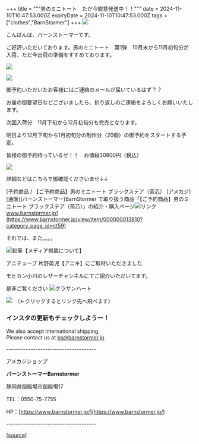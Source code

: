 +++
title = """男のミニトート　ただ今鋭意発送中！！"""
date = 2024-11-10T10:47:53.000Z
expiryDate = 2024-11-10T10:47:53.000Z
tags = ["clothes","BarnStormer"]
+++
[![](https://stat.ameba.jp/user_images/20231023/16/barnstormer-go/b2/03/p/o0420015015354743273.png)](https://ameblo.jp/barnstormer-go/entry-12825670498.html)

こんばんは、バーンストーマーです。

ご好評いただいております。男のミニトート　第1弾　10月末から11月初旬分が入荷、ただ今出荷の準備をすすめております。

[![](https://stat.ameba.jp/user_images/20241110/18/barnstormer-go/fd/b7/j/o0466070015508436454.jpg)](https://stat.ameba.jp/user_images/20241110/18/barnstormer-go/fd/b7/j/o0466070015508436454.jpg)

[![](https://stat.ameba.jp/user_images/20241110/18/barnstormer-go/b2/ce/j/o0466070015508436455.jpg)](https://stat.ameba.jp/user_images/20241110/18/barnstormer-go/b2/ce/j/o0466070015508436455.jpg)

御予約いただいたお客様にはご連絡のメールが届いているはず？？

お届の御要望日などございましたら、折り返しのご連絡をよろしくお願いいたします。

次回入荷分　11月下旬から12月初旬分も完売となります。

明日より12月下旬から1月初旬分の制作分（20個）の御予約をスタートする予定。

皆様の御予約待っているゼ！！　お値段30800円（税込）

[![](https://stat.ameba.jp/user_images/20241110/18/barnstormer-go/86/43/j/o0466070015508436457.jpg)](https://stat.ameba.jp/user_images/20241110/18/barnstormer-go/86/43/j/o0466070015508436457.jpg)

詳細などはこちらで御確認くださいませ↓↓

[予約商品 / 【ご予約商品】男のミニトート ブラックステア（茶芯） \[アメカジ\] \[通販\](バーンストーマー)BarnStormer で取り扱う商品「【ご予約商品】男のミニトート ブラックステア（茶芯）」の紹介・購入ページ![リンク](https://c.stat100.ameba.jp/ameblo/symbols/v3.20.0/svg/gray/editor_link.svg)www.barnstormer.jp](https://www.barnstormer.jp/view/item/000000013810?category_page_id=ct59)

それでは、また。。。。

![鉛筆](https://stat100.ameba.jp/blog/ucs/img/char/char3/519.png)【メディア掲載について】

アニチューブ 片野英児【アニキ】にご取材いただきました

モヒカン小川のレザーチャンネルにてご紹介いただいてます。

是非ご覧ください ![グラサンハート](https://stat100.ameba.jp/blog/ucs/img/char/char3/148.png)

[![](https://stat.ameba.jp/user_images/20230412/16/barnstormer-go/6a/23/p/o0108010815269242493.png)](https://www.instagram.com/barnstormer_daily/)　（←クリックするとリンク先へ飛べます）

### インスタの更新もチェックしようー！

We also accept international shipping,  
Please contact us at bs@barnstormer.jp

**\-------------------------------------**

アメカジショップ

**バーンストーマーBarnstormer**

静岡県御殿場市御殿場17

TEL：0550-75-7755

HP：[https://www.barnstormer.jp/](https://www.barnstormer.jp/)

**\-------------------------------------**

[[source]](https://ameblo.jp/barnstormer-go/entry-12874524354.html)
